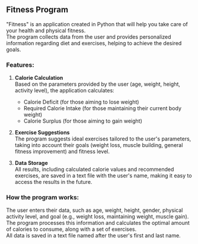 ## Fitness Program

"Fitness" is an application created in Python that will help you take care of your health and physical fitness.  
The program collects data from the user and provides personalized information regarding diet and exercises, helping to achieve the desired goals.

### Features:

1. **Calorie Calculation**  
   Based on the parameters provided by the user (age, weight, height, activity level), the application calculates:  
   - Calorie Deficit (for those aiming to lose weight)  
   - Required Calorie Intake (for those maintaining their current body weight)  
   - Calorie Surplus (for those aiming to gain weight)

2. **Exercise Suggestions**  
   The program suggests ideal exercises tailored to the user's parameters, taking into account their goals (weight loss, muscle building, general fitness improvement) and fitness level.

3. **Data Storage**  
   All results, including calculated calorie values and recommended exercises, are saved in a text file with the user's name, making it easy to access the results in the future.

### How the program works:

The user enters their data, such as age, weight, height, gender, physical activity level, and goal (e.g., weight loss, maintaining weight, muscle gain).  
The program processes this information and calculates the optimal amount of calories to consume, along with a set of exercises.  
All data is saved in a text file named after the user's first and last name.
